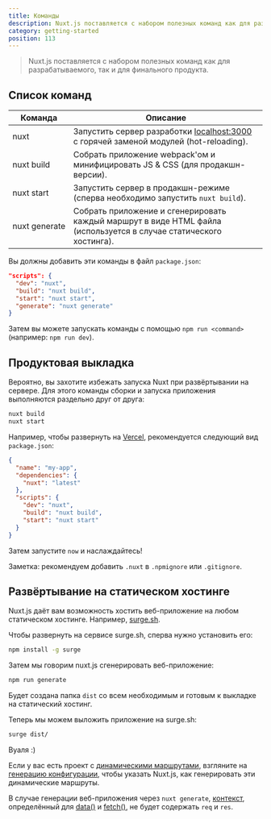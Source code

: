 ```yaml
---
title: Команды
description: Nuxt.js поставляется с набором полезных команд как для разрабатываемого, так и для финального продукта.
category: getting-started
position: 113
---
```


> Nuxt.js поставляется с набором полезных команд как для разрабатываемого, так и для финального продукта.

## Список команд

| Команда            | Описание                                                                                                           |
| ------------------ | ------------------------------------------------------------------------------------------------------------------ |
| nuxt               | Запустить сервер разработки [localhost:3000](http://localhost:3000) с горячей заменой модулей (hot-reloading).     |
| nuxt&nbsp;build    | Собрать приложение webpack'ом и минифицировать JS & CSS (для продакшн-версии).                                     |
| nuxt&nbsp;start    | Запустить сервер в продакшн-режиме (сперва необходимо запустить `nuxt build`).                                     |
| nuxt&nbsp;generate | Собрать приложение и сгенерировать каждый маршрут в виде HTML файла (используется в случае статического хостинга). |

Вы должны добавить эти команды в файл `package.json`:

```json
"scripts": {
  "dev": "nuxt",
  "build": "nuxt build",
  "start": "nuxt start",
  "generate": "nuxt generate"
}
```

Затем вы можете запускать команды с помощью `npm run <command>` (например: `npm run dev`).

## Продуктовая выкладка

Вероятно, вы захотите избежать запуска Nuxt при развёртывании на сервере. Для этого команды сборки и запуска приложения выполняются раздельно друг от друга:

```bash
nuxt build
nuxt start
```

Например, чтобы развернуть на [Vercel](https://vercel.com), рекомендуется следующий вид `package.json`:

```json
{
  "name": "my-app",
  "dependencies": {
    "nuxt": "latest"
  },
  "scripts": {
    "dev": "nuxt",
    "build": "nuxt build",
    "start": "nuxt start"
  }
}
```

Затем запустите `now` и наслаждайтесь!

Заметка: рекомендуем добавить `.nuxt` в `.npmignore` или `.gitignore`.

## Развёртывание на статическом хостинге

Nuxt.js даёт вам возможность хостить веб-приложение на любом статическом хостинге. Например, [surge.sh](https://surge.sh/).

Чтобы развернуть на сервисе surge.sh, сперва нужно установить его:

```bash
npm install -g surge
```

Затем мы говорим nuxt.js сгенерировать веб-приложение:

```bash
npm run generate
```

Будет создана папка `dist` со всем необходимым и готовым к выкладке на статический хостинг.

Теперь мы можем выложить приложение на surge.sh:

```bash
surge dist/
```

Вуаля :)

Если у вас есть проект с [динамическими маршрутами](/guide/routing), взгляните на [генерацию конфигурации](/api/configuration-generate), чтобы указать Nuxt.js, как генерировать эти динамические маршруты.

<div class="Alert">

В случае генерации веб-приложения через `nuxt generate`, [контекст](/api/context), определённый для [data()](/guide/async-data#the-data-method) и [fetch()](/guide/vuex-store#the-fetch-method), не будет содержать `req` и `res`.

</div>
